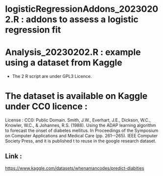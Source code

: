 # logisticRegressionAddons_20230202.R : addons to assess a logistic regression fit 

# Analysis_20230202.R : example using a dataset from Kaggle

* The 2 R script are under GPL3 Licence.

# The dataset is available on Kaggle under CC0 licence :
License : CC0: Public Domain. Smith, J.W., Everhart, J.E., Dickson, W.C., Knowler, W.C., & Johannes, R.S. (1988). Using the ADAP learning algorithm to forecast the onset of diabetes mellitus. In Proceedings of the Symposium on Computer Applications and Medical Care (pp. 261--265). IEEE Computer Society Press, and it is published t to reuse in the google research dataset.
 
## Link :
https://www.kaggle.com/datasets/whenamancodes/predict-diabities
